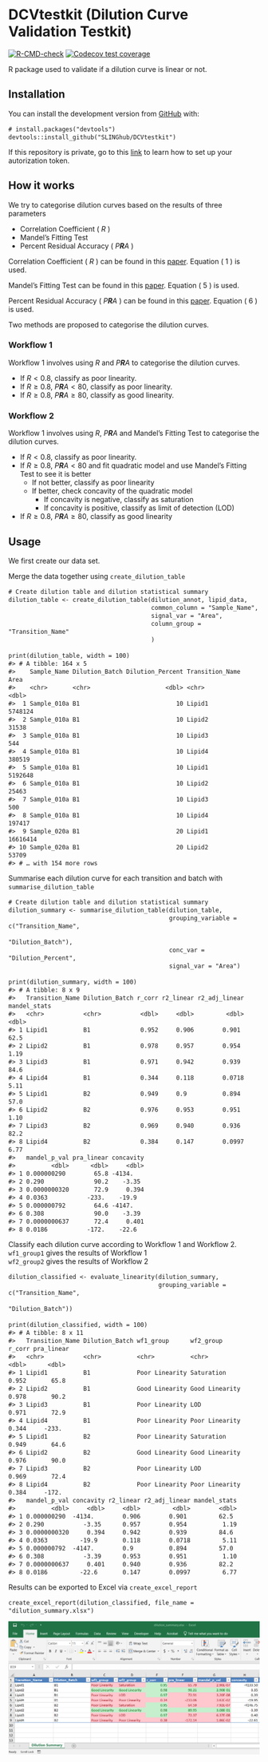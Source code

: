 <!-- README.md is generated from README.Rmd. Please edit that file -->

DCVtestkit (Dilution Curve Validation Testkit)
==============================================

<!-- badges: start -->

[![R-CMD-check](https://github.com/SLINGhub/DCVtestkit/workflows/R-CMD-check/badge.svg)](https://github.com/SLINGhub/DCVtestkit/actions)
[![Codecov test
coverage](https://codecov.io/gh/SLINGhub/DCVtestkit/branch/master/graph/badge.svg?token=RNlP8VlaL2)](https://codecov.io/gh/SLINGhub/DCVtestkit)
<!-- badges: end -->

R package used to validate if a dilution curve is linear or not.

Installation
------------

You can install the development version from
[GitHub](https://github.com/) with:

    # install.packages("devtools")
    devtools::install_github("SLINGhub/DCVtestkit")

If this repository is private, go to this
[link](https://maurolepore.netlify.app/2017/12/06/2017-12-06-best-prectice-for-installing-packages-from-private-repos/)
to learn how to set up your autorization token.

How it works
------------

We try to categorise dilution curves based on the results of three
parameters

-   Correlation Coefficient ( *R* )
-   Mandel’s Fitting Test  
-   Percent Residual Accuracy ( *P**R**A* )

Correlation Coefficient ( *R* ) can be found in this
[paper](https://link.springer.com/article/10.1007/s00769-002-0487-6).
Equation ( 1 ) is used.

Mandel’s Fitting Test can be found in this
[paper](https://pubs.rsc.org/en/content/articlelanding/2013/ay/c2ay26400e#!divAbstract).
Equation ( 5 ) is used.

Percent Residual Accuracy ( *P**R**A* ) can be found in this
[paper](https://www.sciencedirect.com/science/article/abs/pii/S0039914018307549).
Equation ( 6 ) is used.

Two methods are proposed to categorise the dilution curves.

### Workflow 1

Workflow 1 involves using *R* and *P**R**A* to categorise the dilution
curves.

-   If *R* &lt; 0.8, classify as poor linearity.  
-   If *R* ≥ 0.8, *P**R**A* &lt; 80, classify as poor linearity.  
-   If *R* ≥ 0.8, *P**R**A* ≥ 80, classify as good linearity.

### Workflow 2

Workflow 1 involves using *R*, *P**R**A* and Mandel’s Fitting Test to
categorise the dilution curves.

-   If *R* &lt; 0.8, classify as poor linearity.
-   If *R* ≥ 0.8, *P**R**A* &lt; 80 and fit quadratic model and use
    Mandel’s Fitting Test to see it is better
    -   If not better, classify as poor linearity
    -   If better, check concavity of the quadratic model
        -   If concavity is negative, classify as saturation
        -   If concavity is positive, classify as limit of detection
            (LOD)
-   If *R* ≥ 0.8, *P**R**A* ≥ 80, classify as good linearity

Usage
-----

We first create our data set.

Merge the data together using `create_dilution_table`

    # Create dilution table and dilution statistical summary
    dilution_table <- create_dilution_table(dilution_annot, lipid_data,
                                            common_column = "Sample_Name",
                                            signal_var = "Area",
                                            column_group = "Transition_Name"
                                            )

    print(dilution_table, width = 100)
    #> # A tibble: 164 x 5
    #>    Sample_Name Dilution_Batch Dilution_Percent Transition_Name     Area
    #>    <chr>       <chr>                     <dbl> <chr>              <dbl>
    #>  1 Sample_010a B1                           10 Lipid1           5748124
    #>  2 Sample_010a B1                           10 Lipid2             31538
    #>  3 Sample_010a B1                           10 Lipid3               544
    #>  4 Sample_010a B1                           10 Lipid4            380519
    #>  5 Sample_010a B1                           10 Lipid1           5192648
    #>  6 Sample_010a B1                           10 Lipid2             25463
    #>  7 Sample_010a B1                           10 Lipid3               500
    #>  8 Sample_010a B1                           10 Lipid4            197417
    #>  9 Sample_020a B1                           20 Lipid1          16616414
    #> 10 Sample_020a B1                           20 Lipid2             53709
    #> # … with 154 more rows

Summarise each dilution curve for each transition and batch with
`summarise_dilution_table`

    # Create dilution table and dilution statistical summary
    dilution_summary <- summarise_dilution_table(dilution_table,
                                                 grouping_variable = c("Transition_Name",
                                                                        "Dilution_Batch"),
                                                 conc_var = "Dilution_Percent",
                                                 signal_var = "Area")

    print(dilution_summary, width = 100)
    #> # A tibble: 8 x 9
    #>   Transition_Name Dilution_Batch r_corr r2_linear r2_adj_linear mandel_stats
    #>   <chr>           <chr>           <dbl>     <dbl>         <dbl>        <dbl>
    #> 1 Lipid1          B1              0.952     0.906        0.901         62.5 
    #> 2 Lipid2          B1              0.978     0.957        0.954          1.19
    #> 3 Lipid3          B1              0.971     0.942        0.939         84.6 
    #> 4 Lipid4          B1              0.344     0.118        0.0718         5.11
    #> 5 Lipid1          B2              0.949     0.9          0.894         57.0 
    #> 6 Lipid2          B2              0.976     0.953        0.951          1.10
    #> 7 Lipid3          B2              0.969     0.940        0.936         82.2 
    #> 8 Lipid4          B2              0.384     0.147        0.0997         6.77
    #>   mandel_p_val pra_linear concavity
    #>          <dbl>      <dbl>     <dbl>
    #> 1 0.000000290        65.8 -4134.   
    #> 2 0.290              90.2    -3.35 
    #> 3 0.0000000320       72.9     0.394
    #> 4 0.0363           -233.    -19.9  
    #> 5 0.000000792        64.6 -4147.   
    #> 6 0.308              90.0    -3.39 
    #> 7 0.0000000637       72.4     0.401
    #> 8 0.0186           -172.    -22.6

Classify each dilution curve according to Workflow 1 and Workflow 2.  
`wf1_group1` gives the results of Workflow 1  
`wf2_group2` gives the results of Workflow 2

    dilution_classified <- evaluate_linearity(dilution_summary,
                                              grouping_variable = c("Transition_Name",
                                                                    "Dilution_Batch"))

    print(dilution_classified, width = 100)
    #> # A tibble: 8 x 11
    #>   Transition_Name Dilution_Batch wf1_group      wf2_group      r_corr pra_linear
    #>   <chr>           <chr>          <chr>          <chr>           <dbl>      <dbl>
    #> 1 Lipid1          B1             Poor Linearity Saturation      0.952       65.8
    #> 2 Lipid2          B1             Good Linearity Good Linearity  0.978       90.2
    #> 3 Lipid3          B1             Poor Linearity LOD             0.971       72.9
    #> 4 Lipid4          B1             Poor Linearity Poor Linearity  0.344     -233. 
    #> 5 Lipid1          B2             Poor Linearity Saturation      0.949       64.6
    #> 6 Lipid2          B2             Good Linearity Good Linearity  0.976       90.0
    #> 7 Lipid3          B2             Poor Linearity LOD             0.969       72.4
    #> 8 Lipid4          B2             Poor Linearity Poor Linearity  0.384     -172. 
    #>   mandel_p_val concavity r2_linear r2_adj_linear mandel_stats
    #>          <dbl>     <dbl>     <dbl>         <dbl>        <dbl>
    #> 1 0.000000290  -4134.        0.906        0.901         62.5 
    #> 2 0.290           -3.35      0.957        0.954          1.19
    #> 3 0.0000000320     0.394     0.942        0.939         84.6 
    #> 4 0.0363         -19.9       0.118        0.0718         5.11
    #> 5 0.000000792  -4147.        0.9          0.894         57.0 
    #> 6 0.308           -3.39      0.953        0.951          1.10
    #> 7 0.0000000637     0.401     0.940        0.936         82.2 
    #> 8 0.0186         -22.6       0.147        0.0997         6.77

Results can be exported to Excel via `create_excel_report`

    create_excel_report(dilution_classified, file_name = "dilution_summary.xlsx")

![Excel Report](man/figures/README-ExcelResults.png)
